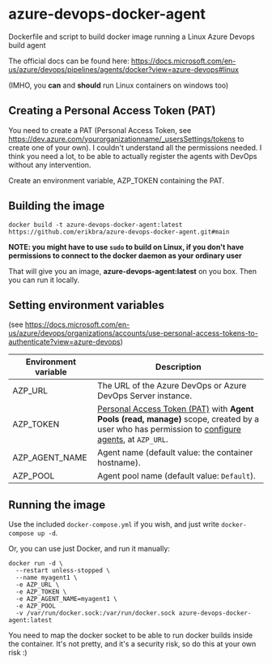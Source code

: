 # azure-devops-docker-agent
Dockerfile and script to build  docker image running a Linux Azure Devops build agent

The official docs can be found here: https://docs.microsoft.com/en-us/azure/devops/pipelines/agents/docker?view=azure-devops#linux  

(IMHO, you __can__ and __should__ run Linux containers on windows too)

## Creating a Personal Access Token (PAT)

You need to create a PAT (Personal Access Token, see https://dev.azure.com/yourorganizationname/_usersSettings/tokens to create one of your own). I couldn't understand all the permissions needed. I think you need a lot, to be able to actually register the agents with DevOps without any intervention.

Create an environment variable, AZP_TOKEN containing the PAT.

## Building the image
```
docker build -t azure-devops-docker-agent:latest https://github.com/erikbra/azure-devops-docker-agent.git#main
```

**NOTE: you might have to use `sudo` to build on Linux, if you don't have permissions to connect to the docker daemon as your ordinary user**

That will give you an image, **azure-devops-agent:latest** on you box. Then you can run it locally.


## Setting environment variables

(see https://docs.microsoft.com/en-us/azure/devops/organizations/accounts/use-personal-access-tokens-to-authenticate?view=azure-devops)

| Environment variable | Description                                                 |
|----------------------|-------------------------------------------------------------|
| AZP_URL              | The URL of the Azure DevOps or Azure DevOps Server instance. |
| AZP_TOKEN            | [Personal Access Token (PAT)](https://docs.microsoft.com/en-us/azure/devops/organizations/accounts/use-personal-access-tokens-to-authenticate?view=azure-devops) with **Agent Pools (read, manage)** scope, created by a user who has permission to [configure agents](pools-queues.md#creating-agent-pools), at `AZP_URL`.    |
| AZP_AGENT_NAME       | Agent name (default value: the container hostname).          |
| AZP_POOL             | Agent pool name (default value: `Default`).                  |



## Running the image
Use the included `docker-compose.yml` if you wish, and just write `docker-compose up -d`. 

Or, you can use just Docker, and run it manually:

```
docker run -d \
  --restart unless-stopped \
  --name myagent1 \ 
  -e AZP_URL \
  -e AZP_TOKEN \
  -e AZP_AGENT_NAME=myagent1 \
  -e AZP_POOL
  -v /var/run/docker.sock:/var/run/docker.sock azure-devops-docker-agent:latest
```


You need to map the docker socket to be able to run docker builds inside the container. It's not pretty, and it's a security risk, so do this at your own risk :)


